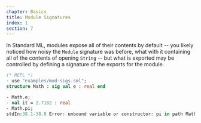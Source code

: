 ```yaml
---
chapter: Basics
title: Module Signatures
index: 1
section: 7
---
```

In Standard ML, modules expose all of their contents by default -- you likely noticed how noisy the `Module` signature was before, what with it containing all of the contents of opening `String` -- but what is exported may be controlled by defining a signature of the exports for the module.

```sml
(* REPL *)
- use "examples/mod-sigs.sml";
structure Math : sig val e : real end

- Math.e;
- val it = 2.7182 : real
- Math.pi;
stdIn:38.1-38.8 Error: unbound variable or constructor: pi in path Math.pi
```
